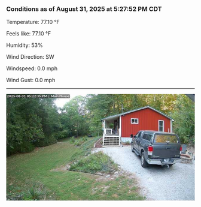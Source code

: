 ### Conditions as of August 31, 2025 at 5:27:52 PM CDT 

Temperature: 77.10 &deg;F

Feels like: 77.10 &deg;F

Humidity: 53%

Wind Direction: SW

Windspeed: 0.0 mph

Wind Gust: 0.0 mph

---

<img src="./images/latest.jpeg"/>

